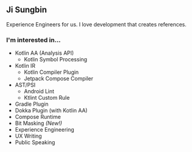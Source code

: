 ## Ji Sungbin

Experience Engineers for us. I love development that creates references.

### I'm interested in...

- Kotlin AA (Analysis API)
  - Kotlin Symbol Processing
- Kotlin IR
  - Kotlin Compiler Plugin
  - Jetpack Compose Compiler
- AST/PSI
  - Android Lint
  - Ktlint Custom Rule
- Gradle Plugin
- Dokka Plugin (with Kotlin AA)
- Compose Runtime
- Bit Masking *(New!)*
- Experience Engineering
- UX Writing
- Public Speaking
